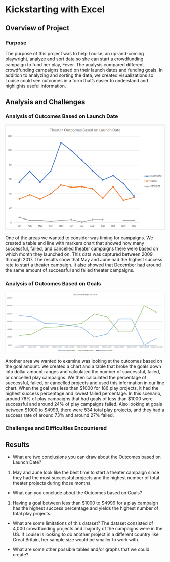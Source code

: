 # Kickstarting with Excel

## Overview of Project

### Purpose

The purpose of this project was to help Louise, an up-and-coming playwright, analyze and sort data so she can start a crowdfunding campaign to fund her play, Fever. The analysis compared different crowdfunding campaigns based on their launch dates and funding goals. In addition to analyzing and sorting the data, we created visualizations so Louise could see outcomes in a form that’s easier to understand and highlights useful information.

## Analysis and Challenges



### Analysis of Outcomes Based on Launch Date

![Theater_Outcomes_vs_Launch](/Resources/Theater_Outcomes_vs_Launch.png)

One of the areas we wanted to consider was timing for campaigns. We created a table and line with markers chart that showed how many successful, failed, and cancelled theater campaigns there were based on which month they launched on. This data was captured between 2009 through 2017. The results show that May and June had the highest success rate to start a theater campaign. It also showed that December had around the same amount of successful and failed theater campaigns.

### Analysis of Outcomes Based on Goals

![Outcomes_vs_Goals](/Resources/Outcomes_vs_Goals.png)

Another area we wanted to examine was looking at the outcomes based on the goal amount. We created a chart and a table that broke the goals down into dollar amount ranges and calculated the number of successful, failed, or cancelled play campaigns. We then calculated the percentage of successful, failed, or cancelled projects and used this information in our line chart. When the goal was less than $1000 for 186 play projects, it had the highest success percentage and lowest failed percentage. In this scenario, around 76% of play campaigns that had goals of less than $1000 were successful and around 24% of play campaigns failed. Also looking at goals between $1000 to $4999, there were 534 total play projects, and they had a success rate of around 73% and around 27% failed.

### Challenges and Difficulties Encountered

## Results

- What are two conclusions you can draw about the Outcomes based on Launch Date?
1. May and June look like the best time to start a theater campaign since they had the most successful projects and the highest number of total theater projects during those months.

- What can you conclude about the Outcomes based on Goals?
1. Having a goal between less than $1000 to $4999 for a play campaign has the highest success percentage and yields the highest number of total play projects.

- What are some limitations of this dataset?
The dataset consisted of 4,000 crowdfunding projects and majority of the campaigns were in the US. If Louise is looking to do another project in a different country like Great Britain, her sample size would be smaller to work with.   

- What are some other possible tables and/or graphs that we could create?


